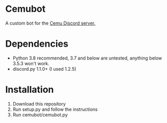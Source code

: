 # Cemubot
A custom bot for the [Cemu Discord server.](https://discord.gg/5psYsup)

# Dependencies
- Python 3.8 recommended, 3.7 and below are untested, anything below 3.5.3 won't work.
- discord.py 1.1.0+ (I used 1.2.5)

# Installation
1. Download this repository
2. Run setup.py and follow the instructions
3. Run cemubot/cemubot.py